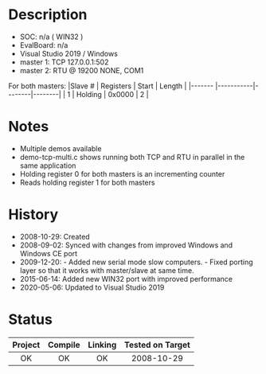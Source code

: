 # Description

* SOC: n/a ( WIN32 )
* EvalBoard: n/a
* Visual Studio 2019 / Windows 
* master 1: TCP 127.0.0.1:502
* master 2: RTU @ 19200 NONE, COM1

For both masters:
|Slave # | Registers | Start  | Length |
|------- |-----------|--------|--------|
| 1      | Holding   | 0x0000 |   2    |



# Notes

* Multiple demos available
* demo-tcp-multi.c shows running both TCP and RTU in parallel in the same application
* Holding register 0 for both masters is an incrementing counter
* Reads holding register 1 for both masters 



# History

* 2008-10-29: Created
* 2008-09-02: Synced with changes from improved Windows and Windows CE port
* 2009-12-20: - Added new serial mode slow computers.
              - Fixed porting layer so that it works with master/slave at same time.
* 2015-06-14: Added new WIN32 port with improved performance
* 2020-05-06: Updated to Visual Studio 2019

# Status

| Project | Compile | Linking | Tested on Target |
|:-------:|:-------:|:-------:|:----------------:|
| OK      |   OK    |   OK    |  2008-10-29      |